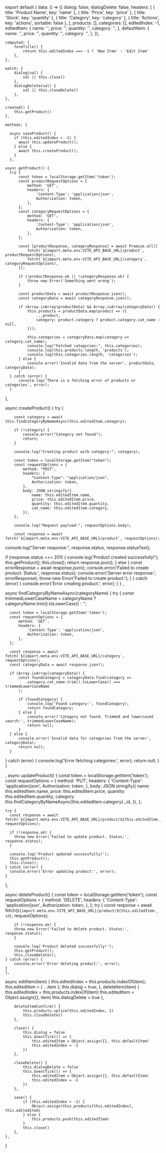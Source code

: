 export default {
    data: () => ({
        dialog: false,
        dialogDelete: false,
        headers: [
            { title: 'Product Name', key: 'name' },
            { title: 'Price', key: 'price' },
            { title: 'Stock', key: 'quantity' },
            { title: 'Category', key: 'category' },
            { title: 'Actions', key: 'actions', sortable: false },
        ],
        products: [],
        categories: [],
        editedIndex: -1,
        editedItem: {
            name: '',
            price: '',
            quantity: '',
            category: '',
        },
        defaultItem: {
            name: '',
            price: '',
            quantity: '',
            category: '',
        },
    }),

    computed: {
        formTitle() {
            return this.editedIndex === -1 ? 'New Item' : 'Edit Item'
        },
    },

    watch: {
        dialog(val) {
            val || this.close()
        },
        dialogDelete(val) {
            val || this.closeDelete()
        },
    },

    created() {
        this.getProduct()
    },

    methods: {

      async saveProduct() {
        if (this.editedIndex > -1) {
          await this.updateProduct();
        } else {
          await this.createProduct();
        }
      },

    async getProduct() {
      try {
          const token = localStorage.getItem('token');
          const productRequestOptions = {
              method: 'GET',
              headers: {
                  'Content-Type': 'application/json',
                  Authorization: token,
              },
          };
          const categoryRequestOptions = {
              method: 'GET',
              headers: {
                  'Content-Type': 'application/json',
                  Authorization: token,
              },
          };
  
          const [productResponse, categoryResponse] = await Promise.all([
              fetch(`${import.meta.env.VITE_API_BASE_URL}/product`, productRequestOptions),
              fetch(`${import.meta.env.VITE_API_BASE_URL}/category`, categoryRequestOptions),
          ]);
  
          if (!productResponse.ok || !categoryResponse.ok) {
              throw new Error('Something went wrong');
          }
  
          const productData = await productResponse.json();
          const categoryData = await categoryResponse.json();
  
          if (Array.isArray(productData) && Array.isArray(categoryData)) {
              this.products = productData.map(product => ({
                  ...product,
                  category: product.category ? product.category.cat_name : null,
              }));
  
              this.categories = categoryData.map(category => category.cat_name);
              console.log("Fetched categories:", this.categories);
              console.log(this.products.length, 'products');
              console.log(this.categories.length, 'categories');
          } else {
              console.error('Invalid data from the server', productData, categoryData);
          }
      } catch (error) {
          console.log('There is a fetching error of products or categories', error);
      }
  },
  
    
  async createProduct() {
    try {

        const category = await this.findCategoryByNameAsync(this.editedItem.category);

        if (!category) {
            console.error("Category not found");
            return;
        }

        console.log("Creating product with category:", category);

        const token = localStorage.getItem("token");
        const requestOptions = {
            method: "POST",
            headers: {
                "Content-Type": "application/json",
                Authorization: token,
            },
            body: JSON.stringify({
                name: this.editedItem.name,
                price: this.editedItem.price,
                quantity: this.editedItem.quantity,
                cat_name: this.editedItem.category,
            }),
        };

        console.log("Request payload:", requestOptions.body);

        const response = await fetch(`${import.meta.env.VITE_API_BASE_URL}/product`, requestOptions);

console.log("Server response:", response.status, response.statusText);

if (response.status === 201) {
    console.log('Product created successfully!');
    this.getProduct();
    this.close();
    return response.json();
} else {
    const errorResponse = await response.json();
    console.error('Failed to create product. Status:', response.status);
    console.error('Server error response:', errorResponse);
    throw new Error('Failed to create product.');
}
    } catch (error) {
        console.error('Error creating product:', error);
    }
}
,

async findCategoryByNameAsync(categoryName) {
  try {
      const trimmedLowerCaseName = categoryName ? categoryName.trim().toLowerCase() : '';

      const token = localStorage.getItem('token');
      const requestOptions = {
          method: 'GET',
          headers: {
              'Content-Type': 'application/json',
              Authorization: token,
          },
      };

      const response = await fetch(`${import.meta.env.VITE_API_BASE_URL}/category`, requestOptions);
      const categoryData = await response.json();

      if (Array.isArray(categoryData)) {
          const foundCategory = categoryData.find(category =>
              category.cat_name.trim().toLowerCase() === trimmedLowerCaseName
          );

          if (foundCategory) {
              console.log('Found category:', foundCategory);
              return foundCategory;
          } else {
              console.error('Category not found. Trimmed and lowercased search:', trimmedLowerCaseName);
              return null;
          }
      } else {
          console.error('Invalid data for categories from the server', categoryData);
          return null;
      }
  } catch (error) {
      console.log('Error fetching categories:', error);
      return null;
  }
}

,
  async updateProduct() {
    const token = localStorage.getItem('token');
    const requestOptions = {
      method: 'PUT',
      headers: {
        'Content-Type': 'application/json',
        Authorization: token,
      },
      body: JSON.stringify({
        name: this.editedItem.name,
        price: this.editedItem.price,
        quantity: this.editedItem.quantity,
        category: this.findCategoryByNameAsync(this.editedItem.category)._id, 
      }),
    };

    try {
      const response = await fetch(`${import.meta.env.VITE_API_BASE_URL}/product/${this.editedItem._id}`, requestOptions);

      if (!response.ok) {
        throw new Error('Failed to update product. Status:', response.status);
      }

      console.log('Product updated successfully!');
      this.getProduct();
      this.close();
    } catch (error) {
      console.error('Error updating product:', error);
    }
  },




async deleteProduct() {
    const token = localStorage.getItem('token');
    const requestOptions = {
        method: 'DELETE',
        headers: {
        'Content-Type': 'application/json',
        Authorization: token,
        },
    };
    try {
        const response = await fetch(`${import.meta.env.VITE_API_BASE_URL}/product/${this.editedItem._id}`, requestOptions);
    
        if (!response.ok) {
        throw new Error('Failed to delete product. Status:', response.status);
        }
    
        console.log('Product deleted successfully!');
        this.getProduct(); 
        this.closeDelete();  
    } catch (error) {
        console.error('Error deleting product:', error);
    }
    },

  async editItem(item) {
      this.editedIndex = this.products.indexOf(item);
      this.editedItem = { ...item };
      this.dialog = true;
    },
        deleteItem(item) {
            this.editedIndex = this.products.indexOf(item)
            this.editedItem = Object.assign({}, item)
            this.dialogDelete = true
        },

        deleteItemConfirm() {
            this.products.splice(this.editedIndex, 1)
            this.closeDelete()
        },

        close() {
            this.dialog = false
            this.$nextTick(() => {
                this.editedItem = Object.assign({}, this.defaultItem)
                this.editedIndex = -1
            })
        },

        closeDelete() {
            this.dialogDelete = false
            this.$nextTick(() => {
                this.editedItem = Object.assign({}, this.defaultItem)
                this.editedIndex = -1
            })
        },

        save() {
            if (this.editedIndex > -1) {
                Object.assign(this.products[this.editedIndex], this.editedItem)
            } else {
                this.products.push(this.editedItem)
            }
            this.close()
        },
    },
}